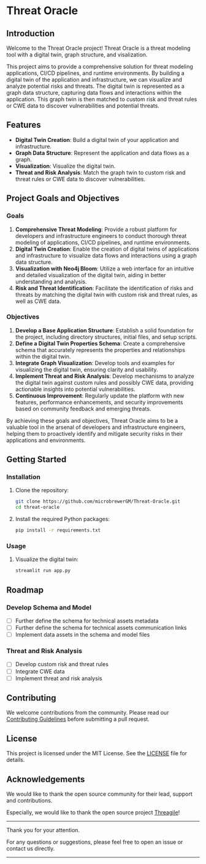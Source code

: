 # Threat Oracle

## Introduction

Welcome to the Threat Oracle project! Threat Oracle is a threat modeling tool with a digital twin, graph structure, and visalization.

This project aims to provide a comprehensive solution for threat modeling applications, CI/CD pipelines, and runtime environments. By building a digital twin of the application and infrastructure, we can visualize and analyze potential risks and threats. The digital twin is represented as a graph data structure, capturing data flows and interactions within the application. This graph twin is then matched to custom risk and threat rules or CWE data to discover vulnerabilities and potential threats.

## Features

- **Digital Twin Creation**: Build a digital twin of your application and infrastructure.
- **Graph Data Structure**: Represent the application and data flows as a graph.
- **Visualization**: Visualize the digital twin.
- **Threat and Risk Analysis**: Match the graph twin to custom risk and threat rules or CWE data to discover vulnerabilities.

## Project Goals and Objectives

### Goals

1. **Comprehensive Threat Modeling**: Provide a robust platform for developers and infrastructure engineers to conduct thorough threat modeling of applications, CI/CD pipelines, and runtime environments.
2. **Digital Twin Creation**: Enable the creation of digital twins of applications and infrastructure to visualize data flows and interactions using a graph data structure.
3. **Visualization with Neo4j Bloom**: Utilize a web interface for an intuitive and detailed visualization of the digital twin, aiding in better understanding and analysis.
4. **Risk and Threat Identification**: Facilitate the identification of risks and threats by matching the digital twin with custom risk and threat rules, as well as CWE data.

### Objectives

1. **Develop a Base Application Structure**: Establish a solid foundation for the project, including directory structures, initial files, and setup scripts.
2. **Define a Digital Twin Properties Schema**: Create a comprehensive schema that accurately represents the properties and relationships within the digital twin.
3. **Integrate Graph Visualization**: Develop tools and examples for visualizing the digital twin, ensuring clarity and usability.
4. **Implement Threat and Risk Analysis**: Develop mechanisms to analyze the digital twin against custom rules and possibly CWE data, providing actionable insights into potential vulnerabilities.
5. **Continuous Improvement**: Regularly update the platform with new features, performance enhancements, and security improvements based on community feedback and emerging threats.

By achieving these goals and objectives, Threat Oracle aims to be a valuable tool in the arsenal of developers and infrastructure engineers, helping them to proactively identify and mitigate security risks in their applications and environments.

## Getting Started

### Installation

1. Clone the repository:

    ```bash
    git clone https://github.com/microbrewerGM/Threat-Oracle.git
    cd threat-oracle
    ```

2. Install the required Python packages:

    ```bash
    pip install -r requirements.txt
    ```

### Usage

1. Visualize the digital twin:

    ```bash
    streamlit run app.py
    ```

## Roadmap

### Develop Schema and Model

- [ ] Further define the schema for technical assets metadata
- [ ] Further define the schema for technical assets communication links
- [ ] Implement data assets in the schema and model files

### Threat and Risk Analysis

- [ ] Develop custom risk and threat rules
- [ ] Integrate CWE data
- [ ] Implement threat and risk analysis

## Contributing

We welcome contributions from the community. Please read our [Contributing Guidelines](CONTRIBUTING.md) before submitting a pull request.

## License

This project is licensed under the MIT License. See the [LICENSE](LICENSE) file for details.

## Acknowledgements

We would like to thank the open source community for their lead, support and contributions.

Especially, we would like to thank the open source project [Threagile](https://github.com/Threagile/threagile)!

---

Thank you for your attention.

For any questions or suggestions, please feel free to open an issue or contact us directly.

---
